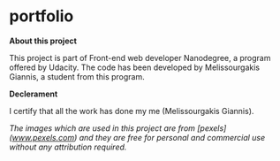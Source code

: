 # portfolio

**About this project**

This project is part of Front-end web developer Nanodegree, a program offered by Udacity.
The code has been developed by Melissourgakis Giannis, a student from this program.

**Declerament**

I certify that all the work has done my me (Melissourgakis Giannis).


*_The images which are used in this project are from [pexels] (www.pexels.com) and they are free 
for personal and commercial use without any attribution required._*
